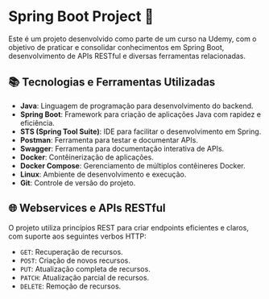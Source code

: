 # Spring Boot Project 🚀

Este é um projeto desenvolvido como parte de um curso na Udemy, com o objetivo de praticar e consolidar conhecimentos em Spring Boot, desenvolvimento de APIs RESTful e diversas ferramentas relacionadas.

## 📚 Tecnologias e Ferramentas Utilizadas

- **Java**: Linguagem de programação para desenvolvimento do backend.
- **Spring Boot**: Framework para criação de aplicações Java com rapidez e eficiência.
- **STS (Spring Tool Suite)**: IDE para facilitar o desenvolvimento em Spring.
- **Postman**: Ferramenta para testar e documentar APIs.
- **Swagger**: Ferramenta para documentação interativa de APIs.
- **Docker**: Contêinerização de aplicações.
- **Docker Compose**: Gerenciamento de múltiplos contêineres Docker.
- **Linux**: Ambiente de desenvolvimento e execução.
- **Git**: Controle de versão do projeto.

## 🌐 Webservices e APIs RESTful

O projeto utiliza princípios REST para criar endpoints eficientes e claros, com suporte aos seguintes verbos HTTP:

- `GET`: Recuperação de recursos.
- `POST`: Criação de novos recursos.
- `PUT`: Atualização completa de recursos.
- `PATCH`: Atualização parcial de recursos.
- `DELETE`: Remoção de recursos.